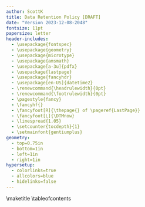 ```yaml
---
author: ScottK
title: Data Retention Policy [DRAFT]
date: "Version 2023-12-08-2048"
fontsize: 11pt
papersize: letter
header-includes:
  - \usepackage{fontspec}
  - \usepackage{geometry}
  - \usepackage{microtype}
  - \usepackage{amsmath}
  - \usepackage[a-3u]{pdfx}
  - \usepackage{lastpage}
  - \usepackage{fancyhdr}
  - \usepackage[en-US]{datetime2}
  - \renewcommand{\headrulewidth}{0pt}
  - \renewcommand{\footrulewidth}{0pt}
  - \pagestyle{fancy}
  - \fancyhf{}
  - \fancyfoot[R]{\thepage{} of \pageref{LastPage}}
  - \fancyfoot[L]{\DTMnow}
  - \linespread{1.05}
  - \setcounter{tocdepth}{1}
  - \setmainfont{gentiumplus}
geometry:
  - top=0.75in
  - bottom=1in
  - left=1in
  - right=1in
hypersetup:
  - colorlinks=true
  - allcolors=blue
  - hidelinks=false
---
```

\maketitle
\tableofcontents
